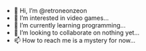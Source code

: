 - 👋 Hi, I’m @retroneonzeon
- 👀 I’m interested in video games...
- 🌱 I’m currently learning programming...
- 💞️ I’m looking to collaborate on nothing yet...
- 📫 How to reach me is a mystery for now...

<!---
retroneonzeon/retroneonzeon is a ✨ special ✨ repository because its `README.md` (this file) appears on your GitHub profile.
You can click the Preview link to take a look at your changes.
--->
